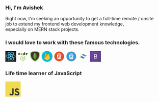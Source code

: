 
<h3> Hi, I'm Avishek </h3>

 <p>
      Right now, I'm seeking an opportunity to get a full-time remote / onsite
      <br />
      job to extend my frontend web development knowledge,
      <br />
      especially on MERN stack projects.
    </p>

<h3>I would love to work with these famous technologies.</h3>

<img src="react.png" width="34" height="34">&nbsp;<img src="express.jpg" width="34" height="34" />&nbsp;<img src="mongo.png" width="34" height="34" />&nbsp;<img src="firebase.png" width="34" height="34" />&nbsp;<img src="html.png" width="34" height="34" />&nbsp;<img src="css.png" width="34" height="34" />&nbsp;<img src="tailwind.png" width="34" height="34" />&nbsp;<img src="bootstrap.png" width="34" height="34" />

<h3>Life time learner of JavaScript</h3>
<img src="javascript.png" width="48" height="48"> 
